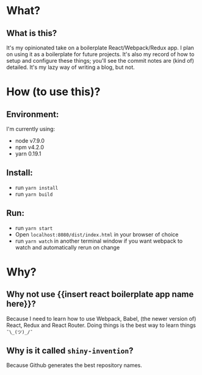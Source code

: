# What?
## What is this?
It's my opinionated take on a boilerplate React/Webpack/Redux app. I plan on using it as a boilerplate for future projects. It's also my record of how to setup and configure these things; you'll see the commit notes are (kind of) detailed. It's my lazy way of writing a blog, but not.

# How (to use this)? 
## Environment:
I'm currently using:

 - node v7.9.0
 - npm v4.2.0
 - yarn 0.19.1

## Install:
 - run `yarn install`
 - run `yarn build`

## Run:
 - run `yarn start` 
 - Open `localhost:8080/dist/index.html` in your browser of choice 
 - run `yarn watch` in another terminal window if you want webpack to watch and automatically rerun on change 

# Why?
## Why not use {{insert react boilerplate app name here}}?
Because I need to learn how to use Webpack, Babel, (the newer version of) React, Redux and React Router. Doing things is the best way to learn things `¯\_(ツ)_/¯`
 
## Why is it called `shiny-invention`?
Because Github generates the best repository names.
